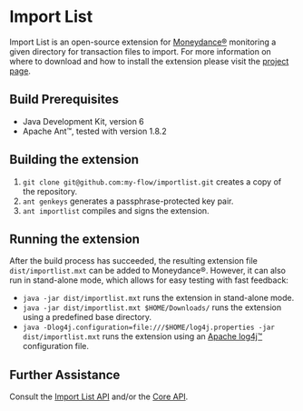 Import List
===========

Import List is an open-source extension for [Moneydance®](http://www.moneydance.com) monitoring a given directory for transaction files to import. For more information on where to download and how to install the extension please visit the [project page](http://my-flow.github.com/importlist/).

Build Prerequisites
-------------------
*	Java Development Kit, version 6
*	Apache Ant™, tested with version 1.8.2

Building the extension
----------------------
1.	`git clone git@github.com:my-flow/importlist.git` creates a copy of the repository.
2.	`ant genkeys` generates a passphrase-protected key pair.
3.	`ant importlist` compiles and signs the extension.

Running the extension
---------------------
After the build process has succeeded, the resulting extension file `dist/importlist.mxt` can be added to Moneydance®. However, it can also run in stand-alone mode, which allows for easy testing with fast feedback:

*	`java -jar dist/importlist.mxt` runs the extension in stand-alone mode.
*	`java -jar dist/importlist.mxt $HOME/Downloads/` runs the extension using a predefined base directory.
*	`java -Dlog4j.configuration=file:///$HOME/log4j.properties -jar dist/importlist.mxt` runs the extension using an [Apache log4j™](http://logging.apache.org/log4j/) configuration file.

Further Assistance
------------------
Consult the [Import List API](http://my-flow.github.com/importlist/docs/api/index.html) and/or the [Core API](http://www.moneydance.com/dev/apidoc/index.html).
